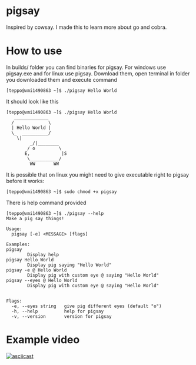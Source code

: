 # pigsay
Inspired by cowsay. I made this to learn more about go and cobra.

# How to use
In builds/ folder you can find binaries for pigsay. For windows use pigsay.exe and for linux use pigsay. Download them, open terminal in folder you downloaded them and execute command 

```console
[teppo@vmi1490863 ~]$ ./pigsay Hello World
```

It should look like this
```console
[teppo@vmi1490863 ~]$ ./pigsay Hello World
   _____________
  /             \
  | Hello World |
  \_  __________/
    \|
         _/|________
        / o         \
       E,            |S
        \___________/
         WW       WW

```
It is possible that on linux you might need to give executable right to pigsay before it works:
```console
[teppo@vmi1490863 ~]$ sudo chmod +x pigsay
```

There is help command provided
```console
[teppo@vmi1490863 ~]$ ./pigsay --help
Make a pig say things!

Usage:
  pigsay [-e] <MESSAGE> [flags]

Examples:
pigsay
        Display help
pigsay Hello World
        Display pig saying "Hello World"
pigsay -e @ Hello World
        Display pig with custom eye @ saying "Hello World"
pigsay --eyes @ Hello World
        Display pig with custom eye @ saying "Hello World"


Flags:
  -e, --eyes string   give pig different eyes (default "o")
  -h, --help          help for pigsay
  -v, --version       version for pigsay

```

# Example video

[![asciicast](https://asciinema.org/a/PoIgoc2GUqiAtg7tN8zfzwWFg.svg)](https://asciinema.org/a/PoIgoc2GUqiAtg7tN8zfzwWFg)
